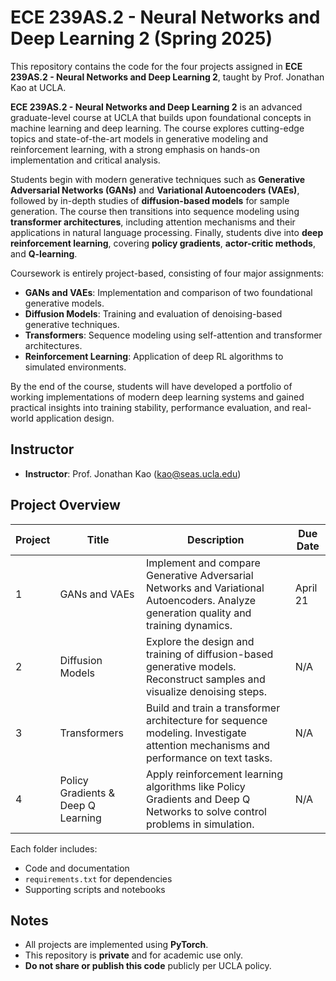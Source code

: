 # ECE 239AS.2 - Neural Networks and Deep Learning 2 (Spring 2025)

This repository contains the code for the four projects assigned in **ECE 239AS.2 - Neural Networks and Deep Learning 2**, taught by Prof. Jonathan Kao at UCLA.

**ECE 239AS.2 - Neural Networks and Deep Learning 2** is an advanced graduate-level course at UCLA that builds upon foundational concepts in machine learning and deep learning. The course explores cutting-edge topics and state-of-the-art models in generative modeling and reinforcement learning, with a strong emphasis on hands-on implementation and critical analysis.

Students begin with modern generative techniques such as **Generative Adversarial Networks (GANs)** and **Variational Autoencoders (VAEs)**, followed by in-depth studies of **diffusion-based models** for sample generation. The course then transitions into sequence modeling using **transformer architectures**, including attention mechanisms and their applications in natural language processing. Finally, students dive into **deep reinforcement learning**, covering **policy gradients**, **actor-critic methods**, and **Q-learning**.

Coursework is entirely project-based, consisting of four major assignments:

- **GANs and VAEs**: Implementation and comparison of two foundational generative models.
- **Diffusion Models**: Training and evaluation of denoising-based generative techniques.
- **Transformers**: Sequence modeling using self-attention and transformer architectures.
- **Reinforcement Learning**: Application of deep RL algorithms to simulated environments.

By the end of the course, students will have developed a portfolio of working implementations of modern deep learning systems and gained practical insights into training stability, performance evaluation, and real-world application design.

## Instructor

- **Instructor**: Prof. Jonathan Kao (<kao@seas.ucla.edu>)

## Project Overview

| Project | Title                              | Description                                                                                                          | Due Date |
|---------|------------------------------------|----------------------------------------------------------------------------------------------------------------------|----------|
| 1       | GANs and VAEs                      | Implement and compare Generative Adversarial Networks and Variational Autoencoders. Analyze generation quality and training dynamics. | April 21 |
| 2       | Diffusion Models                   | Explore the design and training of diffusion-based generative models. Reconstruct samples and visualize denoising steps. | N/A |
| 3       | Transformers                       | Build and train a transformer architecture for sequence modeling. Investigate attention mechanisms and performance on text tasks. | N/A   |
| 4       | Policy Gradients & Deep Q Learning | Apply reinforcement learning algorithms like Policy Gradients and Deep Q Networks to solve control problems in simulation. | N/A   |

Each folder includes:

- Code and documentation
- `requirements.txt` for dependencies
- Supporting scripts and notebooks

## Notes

- All projects are implemented using **PyTorch**.
- This repository is **private** and for academic use only.
- **Do not share or publish this code** publicly per UCLA policy.
